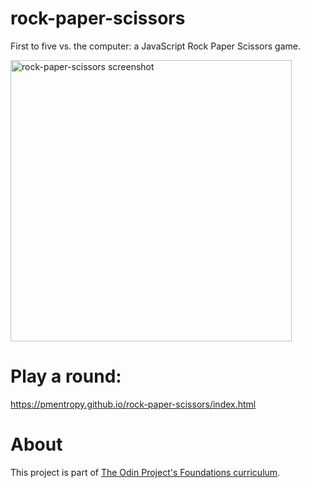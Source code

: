 # rock-paper-scissors

First to five vs. the computer: a JavaScript Rock Paper Scissors game.

<a href="https://pmentropy.github.io/rock-paper-scissors/index.html" target="_blank">
<img src="https://raw.githubusercontent.com/pmentropy/rock-paper-scissors/main/screenshot.png" width="450" alt="rock-paper-scissors screenshot"></a>

# Play a round:

https://pmentropy.github.io/rock-paper-scissors/index.html

# About

This project is part of <a href="https://www.theodinproject.com/paths/foundations/courses/foundations" target="_blank">The Odin Project's Foundations curriculum</a>.
